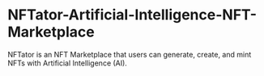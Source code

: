 # NFTator-Artificial-Intelligence-NFT-Marketplace
NFTator is an NFT Marketplace that users can generate, create, and mint NFTs with Artificial Intelligence (AI).
